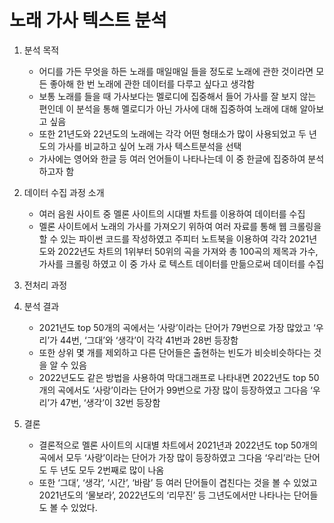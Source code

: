 # 노래 가사 텍스트 분석


1. 분석 목적
   - 어디를 가든 무엇을 하든 노래를 매일매일 들을 정도로 노래에 관한 것이라면 모든 좋아해 한 번 노래에 관한 데이터를 다루고 싶다고 생각함
   - 보통 노래를 들을 때 가사보다는 멜로디에 집중해서 들어 가사를 잘 보지 않는 편인데 이 분석을 통해 멜로디가 아닌 가사에 대해 집중하여 노래에 대해 알아보고 싶음
   - 또한 21년도와 22년도의 노래에는 각각 어떤 형태소가 많이 사용되었고 두 년도의 가사를 비교하고 싶어 노래 가사 텍스트분석을 선택
   - 가사에는 영어와 한글 등 여러 언어들이 나타나는데 이 중 한글에 집중하여 분석하고자 함

2. 데이터 수집 과정 소개
   - 여러 음원 사이트 중 멜론 사이트의 시대별 차트를 이용하여 데이터를 수집
   - 멜론 사이트에서 노래의 가사를 가져오기 위하여 여러 자료를 통해 웹 크롤링을 할 수 있는 파이썬 코드를 작성하였고 주피터 노트북을 이용하여 각각 2021년도와 2022년도 차트의 1위부터 50위의 곡을 가져와 총 100곡의 제목과 가수, 가사를 크롤링 하였고 이 중 가사 로 텍스트 데이터를 만듦으로써 데이터를 수집
     
3. 전처리 과정
  
4. 분석 결과
   - 2021년도 top 50개의 곡에서는 ‘사랑’이라는 단어가 79번으로 가장 많았고 ‘우리’가 44번, ‘그대’와 ‘생각’이 각각 41번과 28번 등장함
   - 또한 상위 몇 개를 제외하고 다른 단어들은 출현하는 빈도가 비슷비슷하다는 것을 알 수 있음
   - 2022년도도 같은 방법을 사용하여 막대그래프로 나타내면 2022년도 top 50개의 곡에서도 ‘사랑’이라는 단어가 99번으로 가장 많이 등장하였고 그다음 ‘우리’가 47번, ‘생각’이 32번 등장함
 
5. 결론
   - 결론적으로 멜론 사이트의 시대별 차트에서 2021년과 2022년도 top 50개의 곡에서 모두 ‘사랑’이라는 단어가 가장 많이 등장하였고 그다음 ‘우리’라는 단어도 두 년도 모두 2번째로 많이 나옴
   - 또한 ‘그대’, ‘생각’, ‘시간’, ‘바람’ 등 여러 단어들이 겹친다는 것을 볼 수 있었고 2021년도의 ‘물보라’, 2022년도의 ‘리무진’ 등 그년도에서만 나타나는 단어들도 볼 수 있었다.
